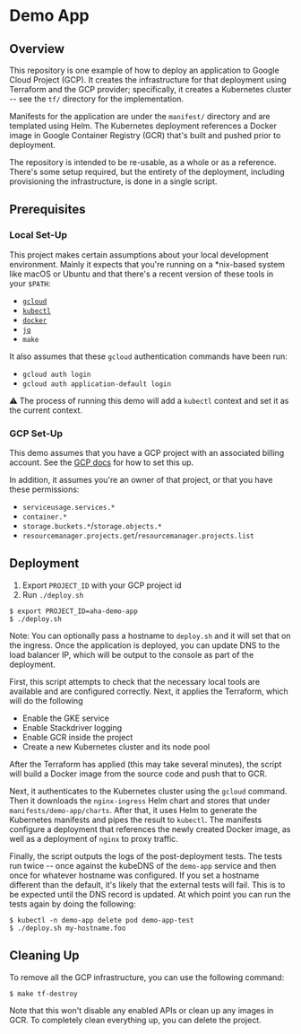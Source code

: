 # Demo App

## Overview

This repository is one example of how to deploy an application to Google Cloud Project (GCP).
It creates the infrastructure for that deployment using Terraform and the GCP provider;
specifically, it creates a Kubernetes cluster -- see the `tf/` directory for the implementation.

Manifests for the application are under the `manifest/` directory and are templated using Helm.
The Kubernetes deployment references a Docker image in Google Container Registry (GCR) that's built and pushed prior to deployment.

The repository is intended to be re-usable, as a whole or as a reference. 
There's some setup required, but the entirety of the deployment, including provisioning the infrastructure, is done in a single script.

## Prerequisites 

### Local Set-Up

This project makes certain assumptions about your local development environment. 
Mainly it expects that you're running on a *nix-based system like macOS or Ubuntu and that there's a recent version of these tools in your `$PATH`:

- [`gcloud`](https://cloud.google.com/sdk/gcloud)
- [`kubectl`](https://kubernetes.io/docs/tasks/tools/install-kubectl/)
- [`docker`](https://www.docker.com/)
- [`jq`](https://stedolan.github.io/jq/)
- `make`

It also assumes that these `gcloud` authentication commands have been run: 
- `gcloud auth login`
- `gcloud auth application-default login`

:warning: The process of running this demo will add a `kubectl` context and set it as the current context.
    
### GCP Set-Up

This demo assumes that you have a GCP project with an associated billing account. 
See the [GCP docs](https://cloud.google.com/resource-manager/docs/creating-managing-projects) for how to set this up.

In addition, it assumes you're an owner of that project, or that you have these permissions:
- `serviceusage.services.*`
- `container.*`
- `storage.buckets.*`/`storage.objects.*`
- `resourcemanager.projects.get`/`resourcemanager.projects.list`

## Deployment

1. Export `PROJECT_ID` with your GCP project id
1. Run `./deploy.sh`

```
$ export PROJECT_ID=aha-demo-app
$ ./deploy.sh
```

Note: You can optionally pass a hostname to `deploy.sh` and it will set that on the ingress.
Once the application is deployed, you can update DNS to the load balancer IP, which will be output to the console as part of the deployment.

First, this script attempts to check that the necessary local tools are available and are configured correctly.
Next, it applies the Terraform, which will do the following
- Enable the GKE service
- Enable Stackdriver logging
- Enable GCR inside the project
- Create a new Kubernetes cluster and its node pool

After the Terraform has applied (this may take several minutes), 
the script will build a Docker image from the source code and push that to GCR.

Next, it authenticates to the Kubernetes cluster using the `gcloud` command.
Then it downloads the `nginx-ingress` Helm chart and stores that under `manifests/demo-app/charts`.
After that, it uses Helm to generate the Kubernetes manifests and pipes the result to `kubectl`.
The manifests configure a deployment that references the newly created Docker image, as well as a deployment of `nginx` to proxy traffic. 

Finally, the script outputs the logs of the post-deployment tests. 
The tests run twice -- once against the kubeDNS of the `demo-app` service and then once for whatever hostname was configured.
If you set a hostname different than the default, it's likely that the external tests will fail.
This is to be expected until the DNS record is updated. 
At which point you can run the tests again by doing the following:
```
$ kubectl -n demo-app delete pod demo-app-test
$ ./deploy.sh my-hostname.foo
```

## Cleaning Up

To remove all the GCP infrastructure, you can use the following command:

```
$ make tf-destroy
```

Note that this won't disable any enabled APIs or clean up any images in GCR. 
To completely clean everything up, you can delete the project. 

